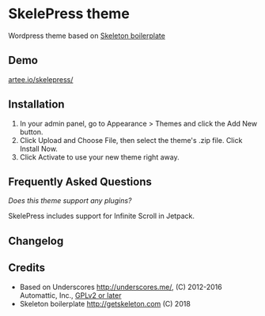 # SkelePress theme

Wordpress theme based on [Skeleton boilerplate](http://getskeleton.com)

## Demo

[artee.io/skelepress/](artee.io/skelepress/)

## Installation

1. In your admin panel, go to Appearance > Themes and click the Add New button.
2. Click Upload and Choose File, then select the theme's .zip file. Click Install Now.
3. Click Activate to use your new theme right away.

## Frequently Asked Questions

*Does this theme support any plugins?*

SkelePress includes support for Infinite Scroll in Jetpack.

## Changelog


## Credits

* Based on Underscores http://underscores.me/, (C) 2012-2016 Automattic, Inc., [GPLv2 or later](https://www.gnu.org/licenses/gpl-2.0.html)
* Skeleton boilerplate http://getskeleton.com (C) 2018